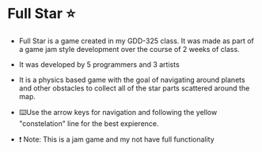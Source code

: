 # Full Star ⭐

- Full Star is a game created in my GDD-325 class. It was made as part of a game jam style development over the course of 2 weeks of class.
- It was developed by 5 programmers and 3 artists

- It is a physics based game with the goal of navigating around planets and other obstacles to collect all of the star parts scattered around the map.
- ⌨️Use the arrow keys for navigation and following the yellow "constelation" line for the best expierence.

- ❗ Note: This is a jam game and my not have full functionality 
